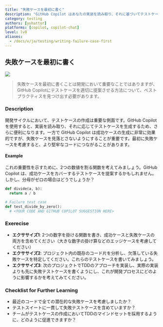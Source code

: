 ```yaml
---
title: "失敗ケースを最初に書く"
description: "GitHub Copilot はあなたの実装を読み取り、それに基づいてテストケースを生成します。そのため GitHub Copilot 成功ケースに対してのみテストケースを生成する傾向があります。失敗ケースを忘れないように注意してください。"
category: testing
authors: [yuhattor]
platforms: [copilot, copilot-chat]
level: lv0
aliases:
  - /docs/v/ja/testing/writing-failure-case-first
---
```


## 失敗ケースを最初に書く

[<img src="https://img.shields.io/badge/Lv0-Pattern_Idea-blueviolet">](https://github.com/orgs/AI-Native-Development/projects/1/)

> 失敗ケースを最初に書くことは開発において重要なことではありますが、GitHub Copilotにテストケースを適切に提案させる方法について、ベストプラクティスを見つけ出す必要があります。

### Description

開発サイクルにおいて、テストケースの作成は重要な側面です。GitHub Copilot を使用すると、実装を読み取り、それに応じてテストケースを生成するため、さらに便利になります。一方で GitHub Copilot は成功ケースの生成に非常に効果的ですが、失敗ケースを見落とさないようにすることが重要です。最初に失敗ケースを考慮すると、より堅牢なコードにつながることがあります。

#### Example

これの重要性を示すために、2つの数値を割る関数を考えてみましょう。GitHub Copilot は、成功ケースをカバーするテストケースを提案するかもしれません。しかし、分母がゼロの場合はどうでしょうか？

```python
def divide(a, b):
  return a / b

# Failure test case
def test_divide_by_zero():
  # <YOUR CODE AND GITHUB COPILOT SUGGESTION HERE>
```

### Exerecise

- **エクササイズ1**: 2つの数字を掛ける関数を書き、成功ケースと失敗ケースの両方を含めてください（大きな数字の掛け算などのエッジケースを考慮してください）
- **エクササイズ2**: プロジェクト内の既存のコード片を分析し、欠落している失敗ケースを特定してください。これらのテストケースを書いてみましょう。
- **エクササイズ3**: 次のプロジェクトでTDDのアプローチを実装し、実際の実装よりも先に失敗テストケースを書くようにし、これが開発プロセスにどのように影響するかを考えてみてください。

### Checklist for Further Learning

- 最近のコードで全ての潜在的な失敗ケースを考慮しましたか？
- テストスイートに一貫して失敗テストケースを含めていますか？
- チームがテストケースの作成においてTDDのマインドセットを採用するように、どのように促進できますか？
